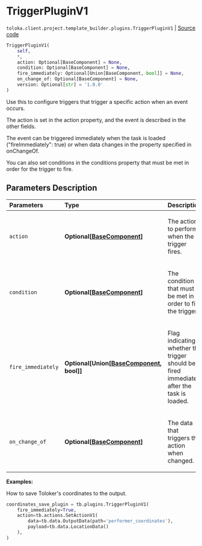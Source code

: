 # TriggerPluginV1
`toloka.client.project.template_builder.plugins.TriggerPluginV1` | [Source code](https://github.com/Toloka/toloka-kit/blob/v1.1.1/src/client/project/template_builder/plugins.py#L137)

```python
TriggerPluginV1(
    self,
    *,
    action: Optional[BaseComponent] = None,
    condition: Optional[BaseComponent] = None,
    fire_immediately: Optional[Union[BaseComponent, bool]] = None,
    on_change_of: Optional[BaseComponent] = None,
    version: Optional[str] = '1.0.0'
)
```

Use this to configure triggers that trigger a specific action when an event occurs.


The action is set in the action property, and the event is described in the other fields.

The event can be triggered immediately when the task is loaded ("fireImmediately": true) or when data changes in
the property specified in onChangeOf.

You can also set conditions in the conditions property that must be met in order for the trigger to fire.

## Parameters Description

| Parameters | Type | Description |
| :----------| :----| :-----------|
`action`|**Optional\[[BaseComponent](toloka.client.project.template_builder.base.BaseComponent.md)\]**|<p>The action to perform when the trigger fires.</p>
`condition`|**Optional\[[BaseComponent](toloka.client.project.template_builder.base.BaseComponent.md)\]**|<p>The condition that must be met in order to fire the trigger.</p>
`fire_immediately`|**Optional\[Union\[[BaseComponent](toloka.client.project.template_builder.base.BaseComponent.md), bool\]\]**|<p>Flag indicating whether the trigger should be fired immediately after the task is loaded.</p>
`on_change_of`|**Optional\[[BaseComponent](toloka.client.project.template_builder.base.BaseComponent.md)\]**|<p>The data that triggers the action when changed.</p>

**Examples:**

How to save Toloker's coordinates to the output.

```python
coordinates_save_plugin = tb.plugins.TriggerPluginV1(
    fire_immediately=True,
    action=tb.actions.SetActionV1(
        data=tb.data.OutputData(path='performer_coordinates'),
        payload=tb.data.LocationData()
    ),
)
```
